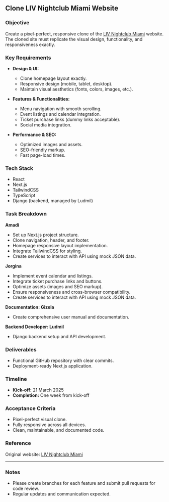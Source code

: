 ## Clone LIV Nightclub Miami Website

### Objective
Create a pixel-perfect, responsive clone of the [LIV Nightclub Miami](https://www.livnightclub.com/miami) website. The cloned site must replicate the visual design, functionality, and responsiveness exactly.

### Key Requirements
- **Design & UI:**
  - Clone homepage layout exactly.
  - Responsive design (mobile, tablet, desktop).
  - Maintain visual aesthetics (fonts, colors, images, etc.).

- **Features & Functionalities:**
  - Menu navigation with smooth scrolling.
  - Event listings and calendar integration.
  - Ticket purchase links (dummy links acceptable).
  - Social media integration.

- **Performance & SEO:**
  - Optimized images and assets.
  - SEO-friendly markup.
  - Fast page-load times.

### Tech Stack
- React
- Next.js
- TailwindCSS
- TypeScript
- Django (backend, managed by Ludmil)

### Task Breakdown

**Amadi**
- Set up Next.js project structure.
- Clone navigation, header, and footer.
- Homepage responsive layout implementation.
- Integrate TailwindCSS for styling.
- Create services to interact with API using mock JSON data.

**Jorgina**
- Implement event calendar and listings.
- Integrate ticket purchase links and buttons.
- Optimize assets (images and SEO markup).
- Ensure responsiveness and cross-browser compatibility.
- Create services to interact with API using mock JSON data.

**Documentation: Gizela**
- Create comprehensive user manual and documentation.

**Backend Developer: Ludmil**
- Django backend setup and API development.

### Deliverables
- Functional GitHub repository with clear commits.
- Deployment-ready Next.js application.

### Timeline
- **Kick-off:** 21 March 2025
- **Completion:** One week from kick-off

### Acceptance Criteria
- Pixel-perfect visual clone.
- Fully responsive across all devices.
- Clean, maintainable, and documented code.

### Reference
Original website: [LIV Nightclub Miami](https://www.livnightclub.com/miami)

---

### Notes
- Please create branches for each feature and submit pull requests for code review.
- Regular updates and communication expected.

